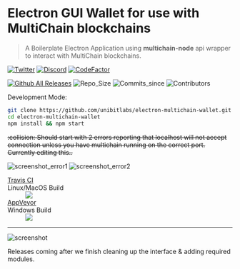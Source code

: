 # Electron GUI Wallet for use with MultiChain blockchains

>  A Boilerplate Electron Application using **multichain-node** api wrapper to interact with MultiChain blockchains.
>   
[![Twitter](https://img.shields.io/twitter/follow/unibitlabs.svg?style=social&logo=twitter&label=Follow&maxAge=2592000)](https://twitter.com/UnibitProject)
[![Discord](https://img.shields.io/discord/393883776096272384.svg)](https://discord.gg/fhvWr8M)
[![CodeFactor](https://www.codefactor.io/repository/github/unibitlabs/electron-multichain-wallet/badge/master)](https://www.codefactor.io/repository/github/unibitlabs/electron-multichain-wallet/overview/master)

[![Github All Releases](https://img.shields.io/github/downloads/unibitlabs/electron-multichain-wallet/total.svg?style=social)](https://github.com/unibitlabs/electron-multichain-wallet/releases)
![Repo_Size](https://img.shields.io/github/repo-size/badges/shields.svg)
![Commits_since](https://img.shields.io/github/commits-since/unibitlabs/electron-multichain-framework/1.0.0.svg)
![Contributors](https://img.shields.io/github/contributors/unibitlabs/electron-multichain-framework.svg)

Development Mode:
~~~~bash
git clone https://github.com/unibitlabs/electron-multichain-wallet.git
cd electron-multichain-wallet
npm install && npm start
~~~~

<s>
:collision: Should start with 2 errors reporting that localhost will not accept connection unless you have multichain running on the correct port. Currently editing this..
</s>

![screenshot_error1](https://image.ibb.co/h2Fcnn/2018_03_12_15_32_19_Error.png "Error 1")
![screenshot_error2](https://image.ibb.co/jCx1DS/2018_03_12_15_33_03_Error.png "Error 2")

<dl><a href="https://travis-ci.org/unibitlabs/electron-multichain-wallet">
  <dt>Travis CI</dt></a> Linux/MacOS Build
  <dd><img src="https://travis-ci.org/unibitlabs/electron-multichain-wallet.svg?branch=master"></dd>
  <a href="https://ci.appveyor.com/project/Roy/electron-multichain-framework">
    <dt>AppVeyor</dt></a> Windows Build
  <dd><img src="https://ci.appveyor.com/api/projects/status/c0ktjf99cqm19f3m?svg=true"></dd>
</dl>

***

![screenshot](https://image.ibb.co/dfZUF7/demo_mc.png "Screenshot")

Releases coming after we finish cleaning up the interface & adding required modules.
